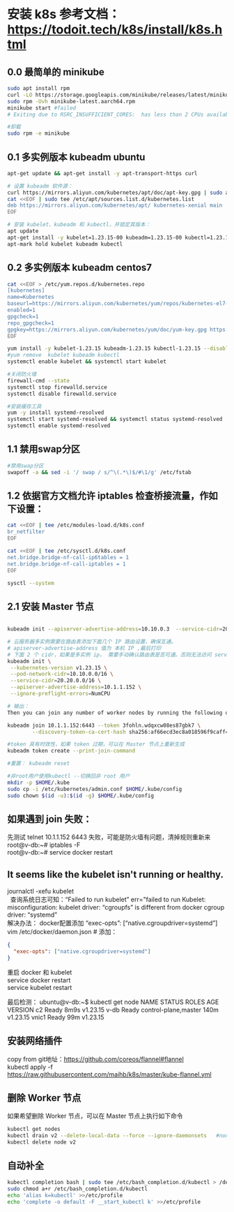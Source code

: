 # 安装 k8s  参考文档： https://todoit.tech/k8s/install/k8s.html

## 0.0 最简单的 minikube

```sh
sudo apt install rpm
curl -LO https://storage.googleapis.com/minikube/releases/latest/minikube-latest.aarch64.rpm
sudo rpm -Uvh minikube-latest.aarch64.rpm
minikube start #failed 
# Exiting due to RSRC_INSUFFICIENT_CORES:  has less than 2 CPUs available, but Kubernetes requires at least 2 to be available

#卸载
sudo rpm -e minikube
```

## 0.1 多实例版本  kubeadm ubuntu

```sh
apt-get update && apt-get install -y apt-transport-https curl

# 设置 kubeadm 软件源：
curl https://mirrors.aliyun.com/kubernetes/apt/doc/apt-key.gpg | sudo apt-key add -
cat <<EOF | sudo tee /etc/apt/sources.list.d/kubernetes.list
deb https://mirrors.aliyun.com/kubernetes/apt/ kubernetes-xenial main
EOF

# 安装 kubelet、kubeadm 和 kubectl，并锁定其版本：
apt update
apt-get install -y kubelet=1.23.15-00 kubeadm=1.23.15-00 kubectl=1.23.15-00
apt-mark hold kubelet kubeadm kubectl
```

## 0.2 多实例版本  kubeadm centos7
```sh
cat <<EOF > /etc/yum.repos.d/kubernetes.repo
[kubernetes]
name=Kubernetes
baseurl=https://mirrors.aliyun.com/kubernetes/yum/repos/kubernetes-el7-x86_64/
enabled=1
gpgcheck=1
repo_gpgcheck=1
gpgkey=https://mirrors.aliyun.com/kubernetes/yum/doc/yum-key.gpg https://mirrors.aliyun.com/kubernetes/yum/doc/rpm-package-key.gpg
EOF

yum install -y kubelet-1.23.15 kubeadm-1.23.15 kubectl-1.23.15 --disableexcludes=kubernetes
#yum remove  kubelet kubeadm kubectl
systemctl enable kubelet && systemctl start kubelet

#关闭防火墙
firewall-cmd --state
systemctl stop firewalld.service
systemctl disable firewalld.service

#安装缓存工具
yum -y install systemd-resolved
systemctl start systemd-resolved && systemctl status systemd-resolved
systemctl enable systemd-resolved
```

## 1.1 禁用swap分区
```sh
#禁用swap分区
swapoff -a && sed -i '/ swap / s/^\(.*\)$/#\1/g' /etc/fstab
```

## 1.2 依据官方文档允许 iptables 检查桥接流量，作如下设置：

```sh
cat <<EOF | tee /etc/modules-load.d/k8s.conf
br_netfilter
EOF

cat <<EOF | tee /etc/sysctl.d/k8s.conf
net.bridge.bridge-nf-call-ip6tables = 1
net.bridge.bridge-nf-call-iptables = 1
EOF

sysctl --system
```

## 2.1 安装 Master 节点
```sh

kubeadm init --apiserver-advertise-address=10.10.0.3  --service-cidr=20.20.0.0/16 --pod-network-cidr=10.244.0.0/16 --kubernetes-version v1.21.1

# 云服务器多实例需要在路由表添加下面几个 IP 路由设置，确保互通。
# apiserver-advertise-address 值为 本机 IP ,最后打印
# 下面 2 个 cidr，如果是多实例 ip， 需要手动确认路由表是否可通。否则无法访问 services
kubeadm init \
 --kubernetes-version v1.23.15 \
 --pod-network-cidr=10.10.0.0/16 \
 --service-cidr=20.20.0.0/16 \
 --apiserver-advertise-address=10.1.1.152 \
 --ignore-preflight-errors=NumCPU    

# 输出：
Then you can join any number of worker nodes by running the following on each as root:

kubeadm join 10.1.1.152:6443 --token 3fohln.wdqxcw08es87gbk7 \
        --discovery-token-ca-cert-hash sha256:af66ecd3ec8a018596f9caff46ee731348bf87bd900b8240a4ecb3b0c856907f 

#token 具有时效性，如果 token 过期，可以在 Master 节点上重新生成
kubeadm token create --print-join-command

#重置： kubeadm reset

#非root用户使用kubectl --切换回非 root 用户
mkdir -p $HOME/.kube
sudo cp -i /etc/kubernetes/admin.conf $HOME/.kube/config
sudo chown $(id -u):$(id -g) $HOME/.kube/config

```

## 如果遇到 join 失败：
先测试 telnet 10.1.1.152 6443 失败，可能是防火墙有问题，清掉规则重新来   
root@v-db:~# iptables -F   
root@v-db:~# service docker restart   

## It seems like the kubelet isn't running or healthy.
journalctl -xefu kubelet   
 查询系统日志可知：“Failed to run kubelet” err="failed to run Kubelet: misconfiguration: kubelet driver: “cgroupfs” is different from docker cgroup driver: “systemd”    
解决办法：  docker配置添加 “exec-opts”: [“native.cgroupdriver=systemd”]   
vim /etc/docker/daemon.json  # 添加：  
```json
{
  "exec-opts": ["native.cgroupdriver=systemd"]
}
```
重启 docker  和  kubelet   
service docker restart   
service kubelet restart   

最后检测：
ubuntu@v-db:~$ kubectl get node
NAME    STATUS   ROLES                  AGE    VERSION
c2      Ready    <none>                 8m9s   v1.23.15
v-db    Ready    control-plane,master   140m   v1.23.15
vnic1   Ready    <none>                 99m    v1.23.15

## 安装网络插件
copy from git地址：https://github.com/coreos/flannel#flannel  
kubectl apply -f https://raw.githubusercontent.com/maihb/k8s/master/kube-flannel.yml


## 删除 Worker 节点
如果希望删除 Worker 节点，可以在 Master 节点上执行如下命令  
```sh
kubectl get nodes  
kubectl drain v2 --delete-local-data --force --ignore-daemonsets   #node NAME = v2
kubectl delete node v2 
```
## 自动补全
```sh
kubectl completion bash | sudo tee /etc/bash_completion.d/kubectl > /dev/null
sudo chmod a+r /etc/bash_completion.d/kubectl
echo 'alias k=kubectl' >>/etc/profile
echo 'complete -o default -F __start_kubectl k' >>/etc/profile
```
